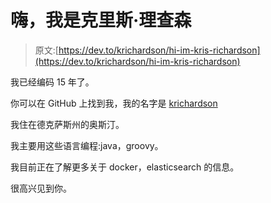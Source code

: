 # 嗨，我是克里斯·理查森

> 原文:[https://dev.to/krichardson/hi-im-kris-richardson](https://dev.to/krichardson/hi-im-kris-richardson)

我已经编码 15 年了。

你可以在 GitHub 上找到我，我的名字是 [krichardson](https://github.com/krichardson)

我住在德克萨斯州的奥斯汀。

我主要用这些语言编程:java，groovy。

我目前正在了解更多关于 docker，elasticsearch 的信息。

很高兴见到你。